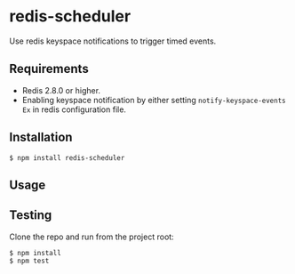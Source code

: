 redis-scheduler
===============

Use redis keyspace notifications to trigger timed events.

## Requirements
* Redis 2.8.0 or higher.
* Enabling keyspace notification by either setting `notify-keyspace-events Ex` in redis configuration file.

## Installation

```
$ npm install redis-scheduler
```

## Usage



## Testing

Clone the repo and run from the project root:

```
$ npm install
$ npm test
```

